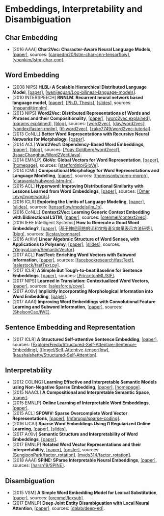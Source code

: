 # Embeddings, Interpretability and Disambiguation

## Char Embedding
- [2016 AAAI] **Char2Vec: Character-Aware Neural Language Models**, [[paper]](https://arxiv.org/pdf/1508.06615.pdf), sources: [[carpedm20/lstm-char-cnn-tensorflow]](https://github.com/carpedm20/lstm-char-cnn-tensorflow), [[yoonkim/lstm-char-cnn]](https://github.com/yoonkim/lstm-char-cnn).

## Word Embedding
- [2008 NIPS] **HLBL: A Scalable Hierarchical Distributed Language Model**, [[paper]](http://www.cs.toronto.edu/~fritz/absps/andriytree.pdf), [[wenjieguan/Log-bilinear-language-models]](https://github.com/wenjieguan/Log-bilinear-language-models).
- [2010 INTERSPEECH] **RNNLM: Recurrent neural network based language model**, [[paper]](http://www.fit.vutbr.cz/research/groups/speech/publi/2010/mikolov_interspeech2010_IS100722.pdf), [[Ph.D. Thesis]](http://www.fit.vutbr.cz/~imikolov/rnnlm/thesis.pdf), [[slides]](http://www.fit.vutbr.cz/~imikolov/rnnlm/google.pdf), sources: [[mspandit/rnnlm]](https://github.com/mspandit/rnnlm).
- [2013 NIPS] **Word2Vec: Distributed Representations of Words and Phrases and their Compositionality**, [[paper]](https://arxiv.org/abs/1310.4546), [[word2vec explained]](https://arxiv.org/abs/1402.3722), [[params explained]](https://arxiv.org/abs/1411.2738), [[blog]](https://isaacchanghau.github.io/post/word2vec/), sources: [[word2vec]](https://code.google.com/archive/p/word2vec/), [[dav/word2vec]](https://github.com/dav/word2vec), [[yandex/faster-rnnlm]](https://github.com/yandex/faster-rnnlm), [[tf-word2vec]](https://github.com/tensorflow/tensorflow/tree/master/tensorflow/examples/tutorials/word2vec), [[zake7749/word2vec-tutorial]](https://github.com/zake7749/word2vec-tutorial).
- [2013 CoNLL] **Better Word Representations with Recursive Neural Networks for Morphology**, [[paper]](https://nlp.stanford.edu/~lmthang/data/papers/conll13_morpho.pdf).
- [2014 ACL] **Word2Vecf: Dependency-Based Word Embeddings**, [[paper]](http://www.aclweb.org/anthology/P14-2050), [[blog]](https://isaacchanghau.github.io/post/word2vecf/), sources: [[Yoav Goldberg/word2vecf]](https://bitbucket.org/yoavgo/word2vecf), [[IsaacChanghau/Word2VecfJava]](https://github.com/IsaacChanghau/Word2VecfJava).
- [2014 EMNLP] **GloVe: Global Vectors for Word Representation**, [[paper]](https://nlp.stanford.edu/pubs/glove.pdf), [[homepage]](https://nlp.stanford.edu/projects/glove/), sources: [[stanfordnlp/GloVe]](https://github.com/stanfordnlp/GloVe).
- [2014 ICML] **Compositional Morphology for Word Representations and Language Modelling**, [[paper]](http://proceedings.mlr.press/v32/botha14.pdf), sources: [[thompsonb/comp-morph]](https://github.com/thompsonb/comp-morph), [[claravania/subword-lstm-lm]](https://github.com/claravania/subword-lstm-lm).
- [2015 ACL] **Hyperword: Improving Distributional Similarity with Lessons Learned from Word Embeddings**, [[paper]](http://www.aclweb.org/anthology/Q15-1016), sources: [[Omer Levy/hyperwords]](https://bitbucket.org/omerlevy/hyperwords).
- [2016 ICLR] **Exploring the Limits of Language Modeling**, [[paper]](https://arxiv.org/abs/1602.02410.pdf), [[slides]](https://www.cs.toronto.edu/~duvenaud/courses/csc2541/slides/lipnet.pdf), sources: [[tensorflow/models/lm_1b]](https://github.com/tensorflow/models/tree/master/research/lm_1b).
- [2016 CoNLL] **Context2Vec: Learning Generic Context Embedding with Bidirectional LSTM**, [[paper]](http://www.aclweb.org/anthology/K16-1006), sources: [[orenmel/context2vec]](https://github.com/orenmel/context2vec).
- [2016 IEEE Intelligent Systems] **How to Generate a Good Word Embedding?**, [[paper]](https://arxiv.org/abs/1507.05523), [[基于神经网络的词和文档语义向量表示方法研究]](https://arxiv.org/pdf/1611.05962.pdf), [[blog]](http://licstar.net/archives/620), sources: [[licstar/compare]](https://github.com/licstar/compare).
- [2016 ArXiv] **Linear Algebraic Structure of Word Senses, with Applications to Polysemy**, [[paper]](https://arxiv.org/abs/1601.03764.pdf), [[slides]](https://pdfs.semanticscholar.org/d770/5adf01fc9791337ed17dd37236129ef3a0f4.pdf), sources: [[YingyuLiang/SemanticVector]](https://github.com/YingyuLiang/SemanticVector).
- [2017 ACL] **FastText: Enriching Word Vectors with Subword Information**, [[paper]](https://arxiv.org/abs/1607.04606.pdf), sources: [[facebookresearch/fastText]](https://github.com/facebookresearch/fastText), [[salestock/fastText.py]](https://github.com/salestock/fastText.py).
- [2017 ICLR] **A Simple But Tough-to-beat Baseline for Sentence Embeddings**, [[paper]](https://openreview.net/pdf?id=SyK00v5xx), sources: [[PrincetonML/SIF]](https://github.com/PrincetonML/SIF).
- [2017 NIPS] **Learned in Translation: Contextualized Word Vectors**, [[paper]](https://arxiv.org/pdf/1708.00107.pdf), sources: [[salesforce/cove]](https://github.com/salesforce/cove).
- [2017 ArXiv] **Implicitly Incorporating Morphological Information into Word Embedding**, [[paper]](https://arxiv.org/pdf/1701.02481.pdf).
- [2017 AAAI] **Improving Word Embeddings with Convolutional Feature Learning and Subword Information**, [[paper]](https://aaai.org/ocs/index.php/AAAI/AAAI17/paper/view/14724/14187), sources: [[ShelsonCao/IWE]](https://github.com/ShelsonCao/IWE).

## Sentence Embedding and Representation
- [2017 ICLR] **A Structured Self-attentive Sentence Embedding**, [[paper]](https://arxiv.org/pdf/1703.03130.pdf), sources: [[ExplorerFreda/Structured-Self-Attentive-Sentence-Embedding]](https://github.com/ExplorerFreda/Structured-Self-Attentive-Sentence-Embedding), [[flrngel/Self-Attentive-tensorflow]](https://github.com/flrngel/Self-Attentive-tensorflow), [[kaushalshetty/Structured-Self-Attention]](https://github.com/kaushalshetty/Structured-Self-Attention).

## Interpretability
- [2012 COLING] **Learning Effective and Interpretable Semantic Models using Non-Negative Sparse Embedding**, [[paper]](http://talukdar.net/papers/nnse_coling12.pdf), [[homepage]](http://www.cs.cmu.edu/~bmurphy/NNSE/).
- [2015 NAACL] **A Compositional and Interpretable Semantic Space**, [[paper]](http://www.aclweb.org/anthology/N15-1004).
- [2015 EMNLP] **Online Learning of Interpretable Word Embeddings**, [[paper]](http://nlp.csai.tsinghua.edu.cn/~lzy/publications/emnlp2015_word2nvec.pdf).
- [2015 ACL] **SPOWV: Sparse Overcomplete Word Vector Representations**, [[paper]](http://www.aclweb.org/anthology/P15-1144), [[mfaruqui/sparse-coding]](https://github.com/mfaruqui/sparse-coding).
- [2016 IJCAI] **Sparse Word Embeddings Using l1 Regularized Online Learning**, [[paper]](https://www.ijcai.org/Proceedings/16/Papers/414.pdf), [[slides]](http://ofey.me/slides/sparse_ijcai16.pdf).
- [2017 ArXiv] **Semantic Structure and Interpretability of Word Embeddings**, [[paper]](https://arxiv.org/pdf/1711.00331.pdf).
- [2017 EMNLP] **Rotated Word Vector Representations and their Interpretability**, [[paper]](http://www.aclweb.org/anthology/D17-1041), [[poster]](https://sungjoonpark.github.io./assets/emnlp2017_poster.pdf), sources: [[SungjoonPark/factor_rotation]](https://github.com/SungjoonPark/factor_rotation), [[mvds314/factor_rotation]](https://github.com/mvds314/factor_rotation).
- [2018 AAAI] **SPINE: SParse Interpretable Neural Embeddings**, [[paper]](https://arxiv.org/pdf/1711.08792.pdf), sources: [[harsh19/SPINE]](https://github.com/harsh19/SPINE).

## Disambiguation
- [2015 VSM] **A Simple Word Embedding Model for Lexical Substitution**, [[paper]](http://u.cs.biu.ac.il/%7Emelamuo/publications/melamud_vsm15.pdf), sources: [[orenmel/lexsub]](https://github.com/orenmel/lexsub).
- [2017 EMNLP] **Deep Joint Entity Disambiguation with Local Neural Attention**, [[paper]](http://aclweb.org/anthology/D17-1277), sources: [[dalab/deep-ed]](https://github.com/dalab/deep-ed).
